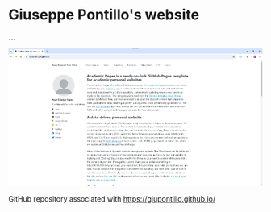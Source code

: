 # Giuseppe Pontillo's website
**...**

![Academic Pages template example](images/homepage.png "Academic Pages template example")

GitHub repository associated with https://giupontillo.github.io/